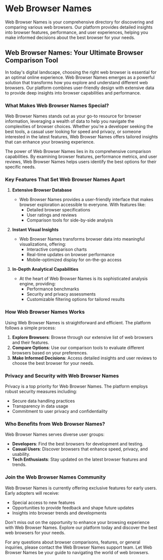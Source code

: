 # Web Browser Names

Web Browser Names is your comprehensive directory for discovering and comparing various web browsers. Our platform provides detailed insights into browser features, performance, and user experiences, helping you make informed decisions about the best browser for your needs.

## Web Browser Names: Your Ultimate Browser Comparison Tool
In today's digital landscape, choosing the right web browser is essential for an optimal online experience. Web Browser Names emerges as a powerful solution that transforms how you explore and understand different web browsers. Our platform combines user-friendly design with extensive data to provide deep insights into browser capabilities and performance.

### What Makes Web Browser Names Special?
Web Browser Names stands out as your go-to resource for browser information, leveraging a wealth of data to help you navigate the complexities of browser choices. Whether you're a developer seeking the best tools, a casual user looking for speed and privacy, or someone interested in the latest features, Web Browser Names offers tailored insights that can enhance your browsing experience.

The power of Web Browser Names lies in its comprehensive comparison capabilities. By examining browser features, performance metrics, and user reviews, Web Browser Names helps users identify the best options for their specific needs.

### Key Features That Set Web Browser Names Apart
1. **Extensive Browser Database**
   - Web Browser Names provides a user-friendly interface that makes browser exploration accessible to everyone. With features like:
     - Detailed browser specifications
     - User ratings and reviews
     - Comparison tools for side-by-side analysis

2. **Instant Visual Insights**
   - Web Browser Names transforms browser data into meaningful visualizations, offering:
     - Interactive comparison charts
     - Real-time updates on browser performance
     - Mobile-optimized display for on-the-go access

3. **In-Depth Analytical Capabilities**
   - At the heart of Web Browser Names is its sophisticated analysis engine, providing:
     - Performance benchmarks
     - Security and privacy assessments
     - Customizable filtering options for tailored results

### How Web Browser Names Works
Using Web Browser Names is straightforward and efficient. The platform follows a simple process:

1. **Explore Browsers**: Browse through our extensive list of web browsers and their features.
2. **Compare Options**: Use our comparison tools to evaluate different browsers based on your preferences.
3. **Make Informed Decisions**: Access detailed insights and user reviews to choose the best browser for your needs.

### Privacy and Security with Web Browser Names
Privacy is a top priority for Web Browser Names. The platform employs robust security measures including:
- Secure data handling practices
- Transparency in data usage
- Commitment to user privacy and confidentiality

### Who Benefits from Web Browser Names?
Web Browser Names serves diverse user groups:
- **Developers**: Find the best browsers for development and testing.
- **Casual Users**: Discover browsers that enhance speed, privacy, and usability.
- **Tech Enthusiasts**: Stay updated on the latest browser features and trends.

### Join the Web Browser Names Community
Web Browser Names is currently offering exclusive features for early users. Early adopters will receive:
- Special access to new features
- Opportunities to provide feedback and shape future updates
- Insights into browser trends and developments

Don't miss out on the opportunity to enhance your browsing experience with Web Browser Names. Explore our platform today and discover the best web browsers for your needs.

For any questions about browser comparisons, features, or general inquiries, please contact the Web Browser Names support team. Let Web Browser Names be your guide to navigating the world of web browsers.
